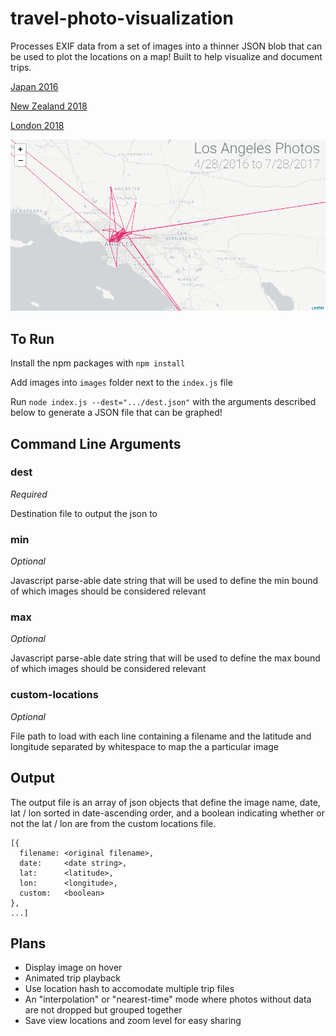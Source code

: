 # travel-photo-visualization

Processes EXIF data from a set of images into a thinner JSON blob that can be used to plot the locations on a map! Built to help visualize and document trips.

[Japan 2016](https://gkjohnson.github.io/travel-photo-visualization/photo-visualization/example/#japan)

[New Zealand 2018](https://gkjohnson.github.io/travel-photo-visualization/photo-visualization/example/#newzealand)

[London 2018](https://gkjohnson.github.io/travel-photo-visualization/photo-visualization/example/#london)

![example](docs/example.png)

## To Run

Install the npm packages with `npm install`

Add images into `images` folder next to the `index.js` file

Run `node index.js --dest=".../dest.json"` with the arguments described below to generate a JSON file that can be graphed!

## Command Line Arguments
### dest
*Required*

Destination file to output the json to

### min
*Optional*

Javascript parse-able date string that will be used to define the min bound of which images should be considered relevant

### max
*Optional*

Javascript parse-able date string that will be used to define the max bound of which images should be considered relevant

### custom-locations
*Optional*

File path to load with each line containing a filename and the latitude and longitude separated by whitespace to map the a particular image

## Output
The output file is an array of json objects that define the image name, date, lat / lon sorted in date-ascending order, and a boolean indicating whether or not the lat / lon are from the custom locations file.
```
[{
  filename: <original filename>,
  date:     <date string>,
  lat:      <latitude>,
  lon:      <longitude>,
  custom:   <boolean>
},
...]
```

## Plans
- Display image on hover
- Animated trip playback
- Use location hash to accomodate multiple trip files
- An "interpolation" or "nearest-time" mode where photos without data are not dropped but grouped together
- Save view locations and zoom level for easy sharing
